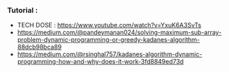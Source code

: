 ### Tutorial :
* TECH DOSE : https://www.youtube.com/watch?v=YxuK6A3SvTs 
* https://medium.com/@pandeymanan024/solving-maximum-sub-array-problem-dynamic-programming-or-greedy-kadanes-algorithm-88dcb98bca89 
* https://medium.com/@rsinghal757/kadanes-algorithm-dynamic-programming-how-and-why-does-it-work-3fd8849ed73d 
